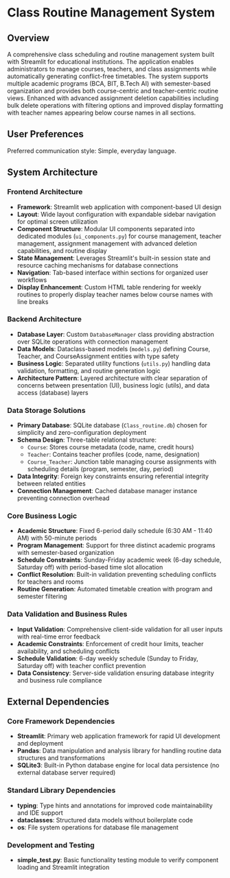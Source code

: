 # Class Routine Management System

## Overview

A comprehensive class scheduling and routine management system built with Streamlit for educational institutions. The application enables administrators to manage courses, teachers, and class assignments while automatically generating conflict-free timetables. The system supports multiple academic programs (BCA, BIT, B.Tech AI) with semester-based organization and provides both course-centric and teacher-centric routine views. Enhanced with advanced assignment deletion capabilities including bulk delete operations with filtering options and improved display formatting with teacher names appearing below course names in all sections.

## User Preferences

Preferred communication style: Simple, everyday language.

## System Architecture

### Frontend Architecture
- **Framework**: Streamlit web application with component-based UI design
- **Layout**: Wide layout configuration with expandable sidebar navigation for optimal screen utilization
- **Component Structure**: Modular UI components separated into dedicated modules (`ui_components.py`) for course management, teacher management, assignment management with advanced deletion capabilities, and routine display
- **State Management**: Leverages Streamlit's built-in session state and resource caching mechanisms for database connections
- **Navigation**: Tab-based interface within sections for organized user workflows
- **Display Enhancement**: Custom HTML table rendering for weekly routines to properly display teacher names below course names with line breaks

### Backend Architecture
- **Database Layer**: Custom `DatabaseManager` class providing abstraction over SQLite operations with connection management
- **Data Models**: Dataclass-based models (`models.py`) defining Course, Teacher, and CourseAssignment entities with type safety
- **Business Logic**: Separated utility functions (`utils.py`) handling data validation, formatting, and routine generation logic
- **Architecture Pattern**: Layered architecture with clear separation of concerns between presentation (UI), business logic (utils), and data access (database) layers

### Data Storage Solutions
- **Primary Database**: SQLite database (`Class_routine.db`) chosen for simplicity and zero-configuration deployment
- **Schema Design**: Three-table relational structure:
  - `Course`: Stores course metadata (code, name, credit hours)
  - `Teacher`: Contains teacher profiles (code, name, designation)
  - `Course_Teacher`: Junction table managing course assignments with scheduling details (program, semester, day, period)
- **Data Integrity**: Foreign key constraints ensuring referential integrity between related entities
- **Connection Management**: Cached database manager instance preventing connection overhead

### Core Business Logic
- **Academic Structure**: Fixed 6-period daily schedule (6:30 AM - 11:40 AM) with 50-minute periods
- **Program Management**: Support for three distinct academic programs with semester-based organization
- **Schedule Constraints**: Sunday-Friday academic week (6-day schedule, Saturday off) with period-based time slot allocation
- **Conflict Resolution**: Built-in validation preventing scheduling conflicts for teachers and rooms
- **Routine Generation**: Automated timetable creation with program and semester filtering

### Data Validation and Business Rules
- **Input Validation**: Comprehensive client-side validation for all user inputs with real-time error feedback
- **Academic Constraints**: Enforcement of credit hour limits, teacher availability, and scheduling conflicts
- **Schedule Validation**: 6-day weekly schedule (Sunday to Friday, Saturday off) with teacher conflict prevention
- **Data Consistency**: Server-side validation ensuring database integrity and business rule compliance

## External Dependencies

### Core Framework Dependencies
- **Streamlit**: Primary web application framework for rapid UI development and deployment
- **Pandas**: Data manipulation and analysis library for handling routine data structures and transformations
- **SQLite3**: Built-in Python database engine for local data persistence (no external database server required)

### Standard Library Dependencies
- **typing**: Type hints and annotations for improved code maintainability and IDE support
- **dataclasses**: Structured data models without boilerplate code
- **os**: File system operations for database file management

### Development and Testing
- **simple_test.py**: Basic functionality testing module to verify component loading and Streamlit integration